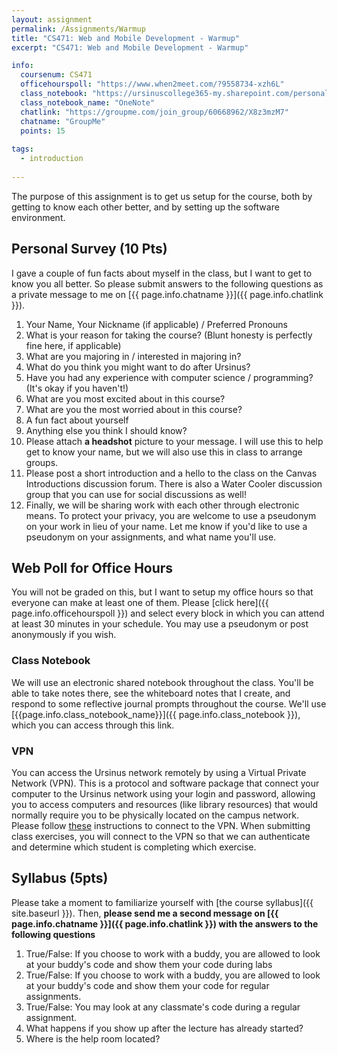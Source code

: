 ```yaml
---
layout: assignment
permalink: /Assignments/Warmup
title: "CS471: Web and Mobile Development - Warmup"
excerpt: "CS471: Web and Mobile Development - Warmup"

info:
  coursenum: CS471
  officehourspoll: "https://www.when2meet.com/?9558734-xzh6L"
  class_notebook: "https://ursinuscollege365-my.sharepoint.com/personal/wmongan_ursinus_edu/Documents/Class%20Notebooks/CS471%20Web%20and%20Mobile%20Fall%202020"
  class_notebook_name: "OneNote"
  chatlink: "https://groupme.com/join_group/60668962/X8z3mzM7"
  chatname: "GroupMe"
  points: 15
  
tags:
  - introduction
  
---
```


The purpose of this assignment is to get us setup for the course, both by getting to know each other better, and by setting up the software environment.

## Personal Survey (10 Pts)

I gave a couple of fun facts about myself in the class, but I want to get to know you all better. So please submit answers to the following questions as a private message to me on [{{ page.info.chatname }}]({{ page.info.chatlink }}).

1.  Your Name, Your Nickname (if applicable) / Preferred Pronouns
2.  What is your reason for taking the course? (Blunt honesty is perfectly fine here, if applicable)
3.  What are you majoring in / interested in majoring in?
4.  What do you think you might want to do after Ursinus?
5.  Have you had any experience with computer science / programming? (It's okay if you haven't!)
6.  What are you most excited about in this course?
7.  What are you the most worried about in this course?
8.  A fun fact about yourself
9.  Anything else you think I should know?
10.  Please attach **a headshot** picture to your message. I will use this to help get to know your name, but we will also use this in class to arrange groups.
11. Please post a short introduction and a hello to the class on the Canvas Introductions discussion forum.  There is also a Water Cooler discussion group that you can use for social discussions as well!
12.  Finally, we will be sharing work with each other through electronic means.  To protect your privacy, you are welcome to use a pseudonym on your work in lieu of your name.  Let me know if you'd like to use a pseudonym on your assignments, and what name you'll use.

## Web Poll for Office Hours

You will not be graded on this, but I want to setup my office hours so that everyone can make at least one of them. Please [click here]({{ page.info.officehourspoll }}) and select every block in which you can attend at least 30 minutes in your schedule. You may use a pseudonym or post anonymously if you wish.

### Class Notebook

We will use an electronic shared notebook throughout the class.  You'll be able to take notes there, see the whiteboard notes that I create, and respond to some reflective journal prompts throughout the course.  We'll use [{{page.info.class_notebook_name}}]({{ page.info.class_notebook }}), which you can access through this link.

### VPN

You can access the Ursinus network remotely by using a Virtual Private Network (VPN).  This is a protocol and software package that connect your computer to the Ursinus network using your login and password, allowing you to access computers and resources (like library resources) that would normally require you to be physically located on the campus network.  Please follow [these](https://www.ursinus.edu/offices/information-technology/technology-support/hardware-and-software-help/remote-connections-and-vpn/) instructions to connect to the VPN.  When submitting class exercises, you will connect to the VPN so that we can authenticate and determine which student is completing which exercise.

## Syllabus (5pts)

Please take a moment to familiarize yourself with [the course syllabus]({{ site.baseurl }}). Then, **please send me a second message on [{{ page.info.chatname }}]({{ page.info.chatlink }}) with the answers to the following questions**

1.  True/False: If you choose to work with a buddy, you are allowed to look at your buddy's code and show them your code during labs
2.  True/False: If you choose to work with a buddy, you are allowed to look at your buddy's code and show them your code for regular assignments.
3.  True/False: You may look at any classmate's code during a regular assignment.
4.  What happens if you show up after the lecture has already started?
5.  Where is the help room located?
<!--6.  Extra credit (+2) Send me a selfie of yourself inside of the help room.-->
